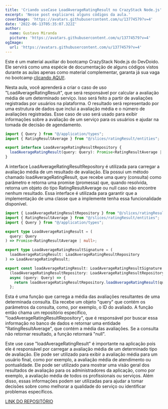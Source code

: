 ```yaml
---
title: 'Criando useCase LoadAverageRatingResult no CrazyStack Node.js'
excerpt: 'Nesse post explicarei alguns códigos da aula.'
coverImage: 'https://avatars.githubusercontent.com/u/13774579?v=4'
date: '2022-06-13T05:35:07.322Z'
author:
  name: Gustavo Miranda
  picture: 'https://avatars.githubusercontent.com/u/13774579?v=4'
ogImage:
  url: 'https://avatars.githubusercontent.com/u/13774579?v=4'
---
```

Este é um material auxiliar do bootcamp CrazyStack Node.js do DevDoido. Ele servirá como uma espécie de documentação de alguns códigos vistos durante as aulas apenas como material complementar, garanta já sua vaga no bootcamp [clicando AQUI!](https://crazystack.com.br).

Nesta aula, você aprenderá a criar o caso de uso "LoadAverageRatingResult", que será responsável por calcular a avaliação média de um determinado serviço. Isso será feito a partir de avaliações registradas por usuários na plataforma. O resultado será representado por uma estrutura de dados que inclui a avaliação média e o número de avaliações registradas. Esse caso de uso será usado para exibir informações sobre a avaliação de um serviço para os usuários e ajudar na tomada de decisão de agendamento.

```typescript
import { Query } from "@/application/types";
import { RatingResultAverage } from "@/slices/ratingResult/entities";

export interface LoadAverageRatingResultRepository {
  loadAverageRatingResult(query: Query): Promise<RatingResultAverage | null>;
}
``` 

A interface LoadAverageRatingResultRepository é utilizada para carregar a avaliação média de um resultado de avaliação. Ela possui um método chamado loadAverageRatingResult, que recebe uma query (consulta) como parâmetro e retorna uma promise (promessa) que, quando resolvida, retorna um objeto do tipo RatingResultAverage ou null caso não encontre nenhum resultado. Essa interface é utilizada para garantir que a implementação de uma classe que a implemente tenha essa funcionalidade disponível.

```typescript
import { LoadAverageRatingResultRepository } from "@/slices/ratingResult/repositories";
import { RatingResultAverage } from "@/slices/ratingResult/entities";
import { Query } from "@/application/types";

export type LoadAverageRatingResult = (
  query: Query
) => Promise<RatingResultAverage | null>;

export type LoadAverageRatingResultSignature = (
  loadAverageRatingResult: LoadAverageRatingResultRepository
) => LoadAverageRatingResult;

export const loadAverageRatingResult: LoadAverageRatingResultSignature =
  (loadAverageRatingResultRepository: LoadAverageRatingResultRepository) =>
  async (query: Query) => {
    return loadAverageRatingResultRepository.loadAverageRatingResult(query);
  };
``` 
Esta é uma função que carrega a média das avaliações resultantes de uma determinada consulta. Ela recebe um objeto "query" que contém os parâmetros da consulta, como, por exemplo, o ID do avaliado. A função então chama um repositório específico, "loadAverageRatingResultRepository", que é responsável por buscar essa informação no banco de dados e retornar uma entidade "RatingResultAverage", que contém a média das avaliações. Se a consulta não retornar resultado, a função retornará "null".

Este use case "loadAverageRatingResult" é importante na aplicação pois ele é responsável por carregar a avaliação média de um determinado tipo de avaliação. Ele pode ser utilizado para exibir a avaliação média para um usuário final, como por exemplo, a avaliação média de atendimento ou pontualidade.
Ele pode ser utilizado para mostrar uma visão geral dos resultados de avaliação para os administradores da aplicação, como por exemplo, a avaliação média de todos os profissionais ou serviços.
Além disso, essas informações podem ser utilizadas para ajudar a tomar decisões sobre como melhorar a qualidade do serviço ou identificar problemas específicos.

[LINK DO REPOSITÓRIO](https://github.com/gumiranda/CrazyStackNodeJs)